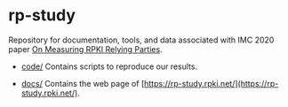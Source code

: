 # rp-study

Repository for documentation, tools, and data associated with IMC 2020
paper [On Measuring RPKI Relying Parties](https://doi.org/10.1145/3419394.3423622).

 * [code/](code)
   Contains scripts to reproduce our results.

 * [docs/](docs)
   Contains the web page of [https://rp-study.rpki.net/](https://rp-study.rpki.net/).
